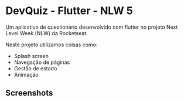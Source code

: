 # DevQuiz - Flutter - NLW 5

Um aplicativo de questionário desenvolvido com flutter no projeto Next Level Week (NLW) da Rocketseat.

Neste projeto utilizamos coisas como:

  * Splash screen
  * Navegação de páginas
  * Gestão de estado
  * Animação

## Screenshots

